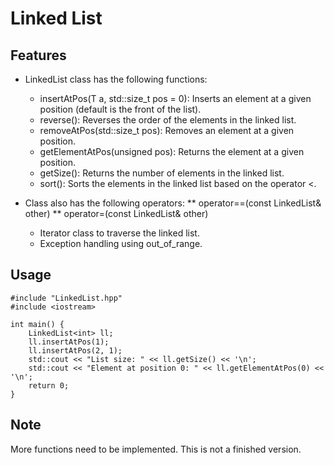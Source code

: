 # Linked List
## Features

* LinkedList class has the following functions:
    * insertAtPos(T a, std::size_t pos = 0): Inserts an element at a given position (default is the front of the list).
    * reverse(): Reverses the order of the elements in the linked list.
    * removeAtPos(std::size_t pos): Removes an element at a given position.
    * getElementAtPos(unsigned pos): Returns the element at a given position.
    * getSize(): Returns the number of elements in the linked list.
    * sort(): Sorts the elements in the linked list based on the operator <.
    
* Class also has the following operators:
    ** operator==(const LinkedList<T>& other)
    ** operator=(const LinkedList<T>& other)
    * Iterator class to traverse the linked list.
    * Exception handling using out_of_range.

## Usage

```
#include "LinkedList.hpp"
#include <iostream>

int main() {
    LinkedList<int> ll;
    ll.insertAtPos(1);
    ll.insertAtPos(2, 1);
    std::cout << "List size: " << ll.getSize() << '\n';
    std::cout << "Element at position 0: " << ll.getElementAtPos(0) << '\n';
    return 0;
}
```
## Note
More functions need to be implemented. This is not a finished version.
